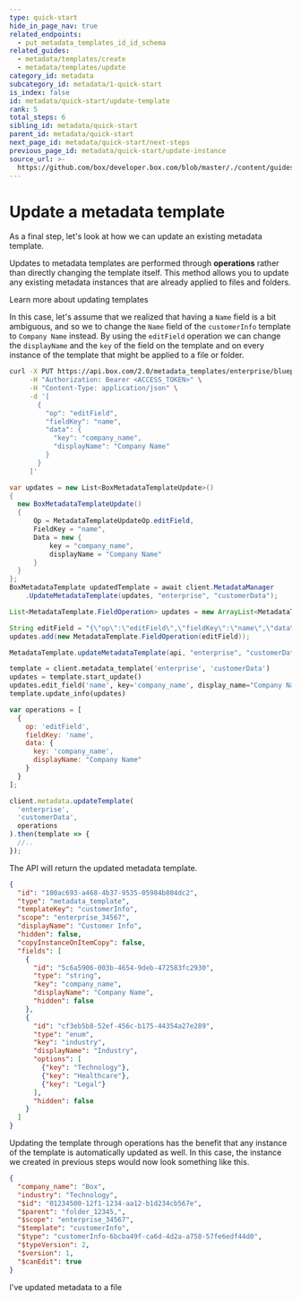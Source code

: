 ```yaml
---
type: quick-start
hide_in_page_nav: true
related_endpoints:
  - put_metadata_templates_id_id_schema
related_guides:
  - metadata/templates/create
  - metadata/templates/update
category_id: metadata
subcategory_id: metadata/1-quick-start
is_index: false
id: metadata/quick-start/update-template
rank: 5
total_steps: 6
sibling_id: metadata/quick-start
parent_id: metadata/quick-start
next_page_id: metadata/quick-start/next-steps
previous_page_id: metadata/quick-start/update-instance
source_url: >-
  https://github.com/box/developer.box.com/blob/master/./content/guides/metadata/1-quick-start/5-update-template.md
---
```


# Update a metadata template

As a final step, let's look at how we can update an existing metadata template.

Updates to metadata templates are performed through **operations** rather than
directly changing the template itself. This method allows you to update any
existing metadata instances that are already applied to files and folders.

<CTA to='g://metadata/templates/update'>
Learn more about updating templates

</CTA>

In this case, let's assume that we realized that having a `Name` field is a bit
ambiguous, and so we to change the `Name` field of the `customerInfo` template
to `Company Name` instead. By using the `editField` operation we can change the
`displayName` and the `key` of the field on the template and on every instance
of the template that might be applied to a file or folder.

<!-- markdownlint-disable line-length -->

<Tabs>

<Tab title='cURL'>

```sh
curl -X PUT https://api.box.com/2.0/metadata_templates/enterprise/blueprintTemplate/schema \
     -H "Authorization: Bearer <ACCESS_TOKEN>" \
     -H "Content-Type: application/json" \
     -d '[
       {
         "op": "editField",
         "fieldKey": "name",
         "data": {
           "key": "company_name",
           "displayName": "Company Name"
         }
       }
     ]'
```

</Tab>
<Tab title='.NET'>

```c#
var updates = new List<BoxMetadataTemplateUpdate>()
{
  new BoxMetadataTemplateUpdate()
  {
      Op = MetadataTemplateUpdateOp.editField,
      FieldKey = "name",
      Data = new {
          key = "company_name",
          displayName = "Company Name"
      }
  }
};
BoxMetadataTemplate updatedTemplate = await client.MetadataManager
    .UpdateMetadataTemplate(updates, "enterprise", "customerData");
```

</Tab>
<Tab title='Java'>

```java
List<MetadataTemplate.FieldOperation> updates = new ArrayList<MetadataTemplate.FieldOperation>();

String editField = "{\"op\":\"editField\",\"fieldKey\":\"name\",\"data\":{\"key\":\"company_name\",\"displayName\":\"Company Name\"}}";
updates.add(new MetadataTemplate.FieldOperation(editField));

MetadataTemplate.updateMetadataTemplate(api, "enterprise", "customerData", updates);
```

</Tab>
<Tab title='Python'>

```py
template = client.metadata_template('enterprise', 'customerData')
updates = template.start_update()
updates.edit_field('name', key='company_name', display_name="Company Name")
template.update_info(updates)
```

</Tab>
<Tab title='Node'>

```js
var operations = [
  {
    op: 'editField',
    fieldKey: 'name',
    data: { 
      key: 'company_name',
      displayName: "Company Name" 
    }
  }
];

client.metadata.updateTemplate(
  'enterprise', 
  'customerData', 
  operations
).then(template => {
  //.. 
});
```

</Tab>

</Tabs>

The API will return the updated metadata template.

```json
{
  "id": "100ac693-a468-4b37-9535-05984b804dc2",
  "type": "metadata_template",
  "templateKey": "customerInfo",
  "scope": "enterprise_34567",
  "displayName": "Customer Info",
  "hidden": false,
  "copyInstanceOnItemCopy": false,
  "fields": [
    {
      "id": "5c6a5906-003b-4654-9deb-472583fc2930",
      "type": "string",
      "key": "company_name",
      "displayName": "Company Name",
      "hidden": false
    },
    {
      "id": "cf3eb5b8-52ef-456c-b175-44354a27e289",
      "type": "enum",
      "key": "industry",
      "displayName": "Industry",
      "options": [
        {"key": "Technology"},
        {"key": "Healthcare"},
        {"key": "Legal"}
      ],
      "hidden": false
    }
  ]
}
```

Updating the template through operations has the benefit that any instance of
the template is automatically updated as well. In this case, the instance we
created in previous steps would now look something like this.

```json
{
  "company_name": "Box",
  "industry": "Technology",
  "$id": "01234500-12f1-1234-aa12-b1d234cb567e",
  "$parent": "folder_12345,",
  "$scope": "enterprise_34567",
  "$template": "customerInfo",
  "$type": "customerInfo-6bcba49f-ca6d-4d2a-a758-57fe6edf44d0",
  "$typeVersion": 2,
  "$version": 1,
  "$canEdit": true
}
```

<!-- markdownlint-enable line-length -->

<Next>

I've updated metadata to a file

</Next>

